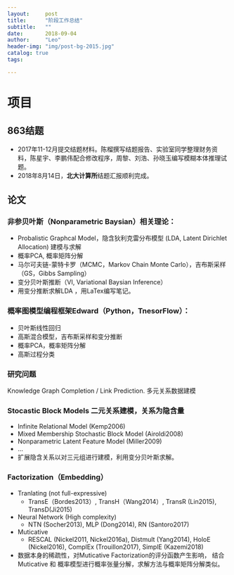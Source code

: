 ```yaml
---
layout:     post
title:      "阶段工作总结"
subtitle:   ""
date:       2018-09-04
author:     "Leo"
header-img: "img/post-bg-2015.jpg"
catalog: true
tags:

---
```


# 项目

## 863结题

- 2017年11-12月提交结题材料。陈榴撰写结题报告、实验室同学整理财务资料，陈星宇、李鹏伟配合修改程序，周黎、刘浩、孙晓玉编写模糊本体推理试题。
- 2018年8月14日，**北大计算所**结题汇报顺利完成。

## 论文

### 非参贝叶斯（Nonparametric Baysian）相关理论：
- Probalistic Graphcal Model，隐含狄利克雷分布模型  (LDA, Latent Dirichlet Allocation) 建模与求解
- 概率PCA, 概率矩阵分解
- 马尔可夫链-蒙特卡罗（MCMC，Markov Chain Monte Carlo），吉布斯采样（GS，Gibbs Sampling）
- 变分贝叶斯推断（VI, Variational Baysian Inference）
- 用变分推断求解LDA ，用LaTex编写笔记。

### 概率图模型编程框架Edward（Python，TnesorFlow）：
- 贝叶斯线性回归
- 高斯混合模型，吉布斯采样和变分推断
- 概率PCA，概率矩阵分解
- 高斯过程分类

### 研究问题

Knowledge Graph Completion / Link Prediction. 多元关系数据建模

### Stocastic Block Models 二元关系建模，关系为隐含量
- Infinite Relational Model (Kemp2006)
- Mixed Membership Stochastic Block Model (Airoldi2008)
- Nonparametric Latent Feature Model (Miller2009)
- ...
- 扩展隐含关系以对三元组进行建模，利用变分贝叶斯求解。
### Factorization（Embedding）
- Tranlating (not full-expressive)
    + TransE（Bordes2013）, TransH（Wang2014）, TransR (Lin2015), TransD(Ji2015)
- Neural Network (High complexity)
    + NTN (Socher2013), MLP (Dong2014), RN (Santoro2017)
- Muticative 
    + RESCAL (Nickel2011, Nickel2016a), Distmult (Yang2014), HoloE (Nickel2016), ComplEx (Trouillon2017), SimplE (Kazemi2018)
- 数据本身的稀疏性，对Muticative Factorization的评分函数产生影响， 结合 Muticative 和 概率模型进行概率张量分解，求解方法与概率矩阵分解类似。



